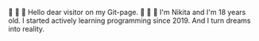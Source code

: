 👋  👋  👋  Hello dear visitor on my Git-page.
👀  👀  👀  I'm Nikita and I'm 18 years old. I started actively learning programming since 2019.
And I turn dreams into reality.

<!---
- 👋 Hi, I’m @stranik28
- 👀 I’m interested in ...
- 🌱 I’m currently learning ...
- 💞️ I’m looking to collaborate on ...
- 📫 How to reach me ...


stranik28/stranik28 is a ✨ special ✨ repository because its `README.md` (this file) appears on your GitHub profile.
You can click the Preview link to take a look at your changes.
--->
